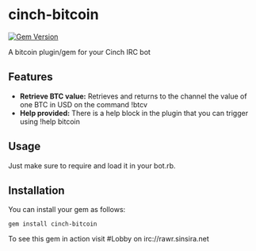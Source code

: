 cinch-bitcoin
=============
[![Gem Version](https://badge.fury.io/rb/cinch-bitcoin.png)](http://badge.fury.io/rb/cinch-bitcoin)

A bitcoin plugin/gem for your Cinch IRC bot

## Features ##

 - **Retrieve BTC value:** Retrieves and returns to the channel the value of one BTC in USD on the command !btcv
 - **Help provided:** There is a help block in the plugin that you can trigger using !help bitcoin

## Usage ##

Just make sure to require and load it in your bot.rb.

## Installation ##

You can install your gem as follows:

    gem install cinch-bitcoin
    
To see this gem in action visit #Lobby on irc://rawr.sinsira.net
